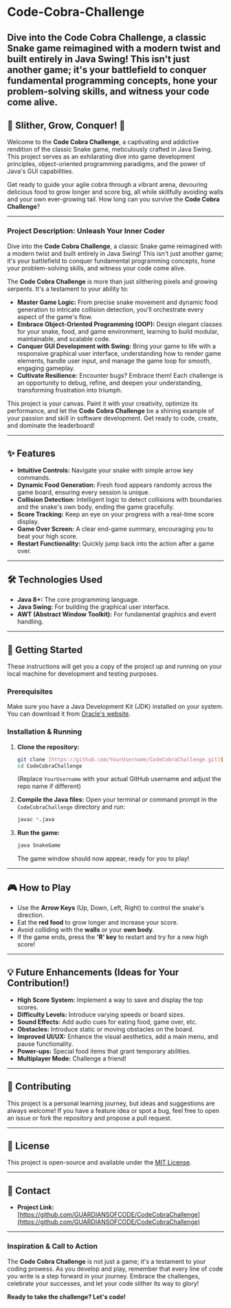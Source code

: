 # Code-Cobra-Challenge
Dive into the Code Cobra Challenge, a classic Snake game reimagined with a modern twist and built entirely in Java Swing! This isn't just another game; it's your battlefield to conquer fundamental programming concepts, hone your problem-solving skills, and witness your code come alive. 
---
## 🐍 Slither, Grow, Conquer! 🍎

Welcome to the **Code Cobra Challenge**, a captivating and addictive rendition of the classic Snake game, meticulously crafted in Java Swing. This project serves as an exhilarating dive into game development principles, object-oriented programming paradigms, and the power of Java's GUI capabilities.

Get ready to guide your agile cobra through a vibrant arena, devouring delicious food to grow longer and score big, all while skillfully avoiding walls and your own ever-growing tail. How long can you survive the **Code Cobra Challenge**?

---

### Project Description: Unleash Your Inner Coder

Dive into the **Code Cobra Challenge**, a classic Snake game reimagined with a modern twist and built entirely in Java Swing! This isn't just another game; it's your battlefield to conquer fundamental programming concepts, hone your problem-solving skills, and witness your code come alive.

The **Code Cobra Challenge** is more than just slithering pixels and growing serpents. It's a testament to your ability to:

* **Master Game Logic:** From precise snake movement and dynamic food generation to intricate collision detection, you'll orchestrate every aspect of the game's flow.
* **Embrace Object-Oriented Programming (OOP):** Design elegant classes for your snake, food, and game environment, learning to build modular, maintainable, and scalable code.
* **Conquer GUI Development with Swing:** Bring your game to life with a responsive graphical user interface, understanding how to render game elements, handle user input, and manage the game loop for smooth, engaging gameplay.
* **Cultivate Resilience:** Encounter bugs? Embrace them! Each challenge is an opportunity to debug, refine, and deepen your understanding, transforming frustration into triumph.

This project is your canvas. Paint it with your creativity, optimize its performance, and let the **Code Cobra Challenge** be a shining example of your passion and skill in software development. Get ready to code, create, and dominate the leaderboard!

---

## ✨ Features

* **Intuitive Controls:** Navigate your snake with simple arrow key commands.
* **Dynamic Food Generation:** Fresh food appears randomly across the game board, ensuring every session is unique.
* **Collision Detection:** Intelligent logic to detect collisions with boundaries and the snake's own body, ending the game gracefully.
* **Score Tracking:** Keep an eye on your progress with a real-time score display.
* **Game Over Screen:** A clear end-game summary, encouraging you to beat your high score.
* **Restart Functionality:** Quickly jump back into the action after a game over.

---

## 🛠️ Technologies Used

* **Java 8+:** The core programming language.
* **Java Swing:** For building the graphical user interface.
* **AWT (Abstract Window Toolkit):** For fundamental graphics and event handling.

---

## 🚀 Getting Started

These instructions will get you a copy of the project up and running on your local machine for development and testing purposes.

### Prerequisites

Make sure you have a Java Development Kit (JDK) installed on your system. You can download it from [Oracle's website](https://www.oracle.com/java/technologies/downloads/).

### Installation & Running

1.  **Clone the repository:**
    ```bash
    git clone [https://github.com/YourUsername/CodeCobraChallenge.git](https://github.com/YourUsername/CodeCobraChallenge.git)
    cd CodeCobraChallenge
    ```
    (Replace `YourUsername` with your actual GitHub username and adjust the repo name if different)

2.  **Compile the Java files:**
    Open your terminal or command prompt in the `CodeCobraChallenge` directory and run:
    ```bash
    javac *.java
    ```

3.  **Run the game:**
    ```bash
    java SnakeGame
    ```

    The game window should now appear, ready for you to play!

---

## 🎮 How to Play

* Use the **Arrow Keys** (Up, Down, Left, Right) to control the snake's direction.
* Eat the **red food** to grow longer and increase your score.
* Avoid colliding with the **walls** or your **own body**.
* If the game ends, press the **'R' key** to restart and try for a new high score!

---

## 💡 Future Enhancements (Ideas for Your Contribution!)

* **High Score System:** Implement a way to save and display the top scores.
* **Difficulty Levels:** Introduce varying speeds or board sizes.
* **Sound Effects:** Add audio cues for eating food, game over, etc.
* **Obstacles:** Introduce static or moving obstacles on the board.
* **Improved UI/UX:** Enhance the visual aesthetics, add a main menu, and pause functionality.
* **Power-ups:** Special food items that grant temporary abilities.
* **Multiplayer Mode:** Challenge a friend!

---

## 🤝 Contributing

This project is a personal learning journey, but ideas and suggestions are always welcome! If you have a feature idea or spot a bug, feel free to open an issue or fork the repository and propose a pull request.

---

## 📄 License

This project is open-source and available under the [MIT License](LICENSE).

---

## 📧 Contact

* **Project Link:** [https://github.com/GUARDIANSOFCODE/CodeCobraChallenge](https://github.com/GUARDIANSOFCODE/CodeCobraChallenge) 

---

### Inspiration & Call to Action

The **Code Cobra Challenge** is not just a game; it's a testament to your coding prowess. As you develop and play, remember that every line of code you write is a step forward in your journey. Embrace the challenges, celebrate your successes, and let your code slither its way to glory!

**Ready to take the challenge? Let's code!**

